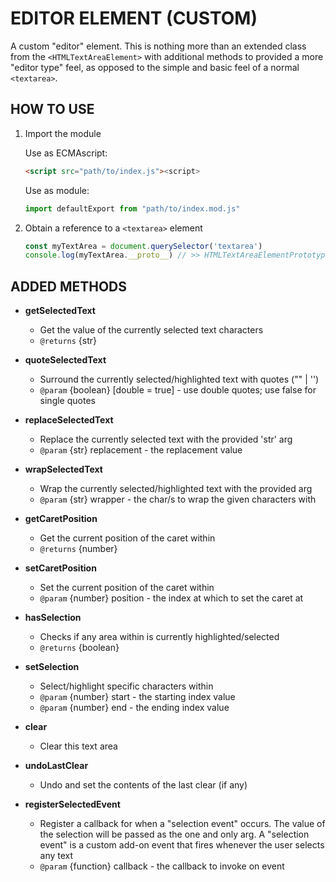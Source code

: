 # EDITOR ELEMENT (CUSTOM)

A custom "editor" element. This is nothing more than an extended class from the `<HTMLTextAreaElement>` with additional methods to provided a more "editor type" feel, as opposed to the simple and basic feel of a normal `<textarea>`.

## HOW TO USE

1) Import the module

    Use as ECMAscript:

    ```html
    <script src="path/to/index.js"><script>
    ```

    Use as module:

    ```js
    import defaultExport from "path/to/index.mod.js"
    ```

2) Obtain a reference to a `<textarea>` element

    ```js
    const myTextArea = document.querySelector('textarea')
    console.log(myTextArea.__proto__) // >> HTMLTextAreaElementPrototype {...custom methods}
    ```

## ADDED METHODS

- **getSelectedText**
  - Get the value of the currently selected text characters
  - `@returns` {str}

- **quoteSelectedText**
  - Surround the currently selected/highlighted text with quotes ("" | '')
  - `@param` {boolean} [double = true] - use double quotes; use false for single quotes

- **replaceSelectedText**
  - Replace the currently selected text with the provided 'str' arg
  - `@param` {str} replacement - the replacement value

- **wrapSelectedText**
  - Wrap the currently selected/highlighted text with the provided arg
  - `@param` {str} wrapper - the char/s to wrap the given characters with

- **getCaretPosition**
  - Get the current position of the caret within
  - `@returns` {number}

- **setCaretPosition**
  - Set the current position of the caret within
  - `@param` {number} position - the index at which to set the caret at

- **hasSelection**
  - Checks if any area within is currently highlighted/selected
  - `@returns` {boolean}

- **setSelection**
  - Select/highlight specific characters within
  - `@param` {number} start - the starting index value
  - `@param` {number} end - the ending index value

- **clear**
  - Clear this text area

- **undoLastClear**
  - Undo and set the contents of the last clear (if any)

- **registerSelectedEvent**
  - Register a callback for when a "selection event" occurs.
The value of the selection will be passed as the one and only arg. A "selection event" is a custom add-on event that fires
whenever the user selects any text
  - `@param` {function} callback - the callback to invoke on event

